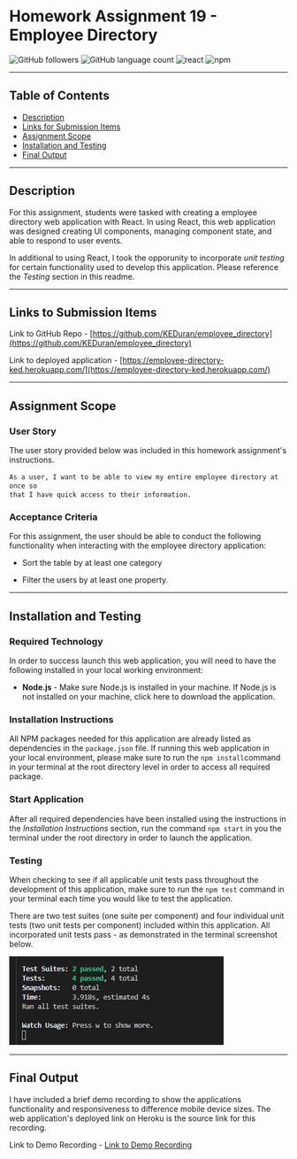 # Homework Assignment 19 - Employee Directory

![GitHub followers](https://img.shields.io/github/followers/KEDuran?logo=GitHub&style=plastic)
![GitHub language count](https://img.shields.io/github/languages/count/KEDuran/employee_directory?color=orange&logo=GitHub&style=plastic)
![react](https://img.shields.io/badge/library-react.js-purple/?style=plastic&logo=react)
![npm](https://img.shields.io/npm/v/axios?color=purple&label=axios&logo=NPM&style=plastic)

---

## Table of Contents

- [Description](#description)
- [Links for Submission Items](#links-for-submission-items)
- [Assignment Scope](#assignment-scope)
- [Installation and Testing](#installation-and-testing)
- [Final Output](#final-output)

---

## Description

For this assignment, students were tasked with creating a employee directory web application with React. In using React, this web application was designed creating UI components, managing component state, and able to respond to user events.

In additional to using React, I took the opporunity to incorporate _unit testing_ for certain functionality used to develop this application. Please reference the _Testing_ section in this readme.

---

## Links to Submission Items

Link to GitHub Repo - [https://github.com/KEDuran/employee_directory](https://github.com/KEDuran/employee_directory)

Link to deployed application - [https://employee-directory-ked.herokuapp.com/](https://employee-directory-ked.herokuapp.com/)

---

## Assignment Scope

### User Story

The user story provided below was included in this homework assignment's instructions.

```
As a user, I want to be able to view my entire employee directory at once so
that I have quick access to their information.
```

### Acceptance Criteria

For this assignment, the user should be able to conduct the following functionality when interacting with the employee directory application:

- Sort the table by at least one category

- Filter the users by at least one property.

---

## Installation and Testing

### Required Technology

In order to success launch this web application, you will need to have the following installed in your local working environment:

- **Node.js** - Make sure Node.js is installed in your machine. If Node.js is not installed on your machine, click here to download the application.

### Installation Instructions

All NPM packages needed for this application are already listed as dependencies in the `package.json` file. If running this web application in your local environment, please make sure to run the `npm install`command in your terminal at the root directory level in order to access all required package.

### Start Application

After all required dependencies have been installed using the instructions in the _Installation Instructions_ section, run the command `npm start` in you the terminal under the root directory in order to launch the application.

### Testing

When checking to see if all applicable unit tests pass throughout the development of this application, make sure to run the `npm test` command in your terminal each time you would like to test the application.

There are two test suites (one suite per component) and four individual unit tests (two unit tests per component) included within this application. All incorporated unit tests pass - as demonstrated in the terminal screenshot below.

![Unit Test Pass](./image/unitTestsPass.png)

---

## Final Output

I have included a brief demo recording to show the applications functionality and responsiveness to difference mobile device sizes. The web application's deployed link on Heroku is the source link for this recording.

Link to Demo Recording - [Link to Demo Recording](https://drive.google.com/file/d/1puFGZR_oq1ZtZh1j3uAdQW78V1MDF0qe/view?usp=sharing)
